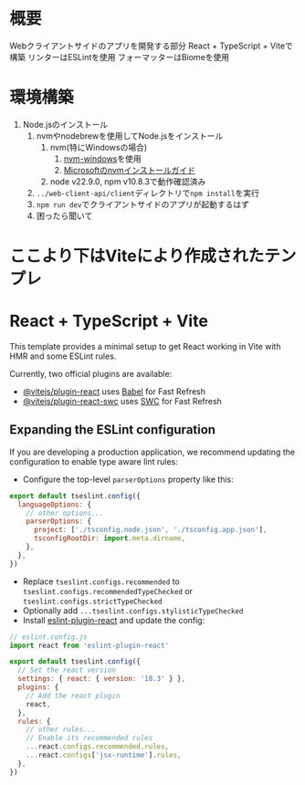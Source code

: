 # 概要
Webクライアントサイドのアプリを開発する部分
React + TypeScript + Viteで構築
リンターはESLintを使用
フォーマッターはBiomeを使用

# 環境構築
1. Node.jsのインストール
   1. nvmやnodebrewを使用してNode.jsをインストール
      1. nvm(特にWindowsの場合)
         1. [nvm-windows](https://github.com/coreybutler/nvm-windows)を使用
         2. [Microsoftのnvmインストールガイド](https://learn.microsoft.com/ja-jp/windows/dev-environment/javascript/nodejs-on-windows)
      2. node v22.9.0, npm v10.8.3で動作確認済み
   2. `../web-client-api/client`ディレクトリで`npm install`を実行
   3. `npm run dev`でクライアントサイドのアプリが起動するはず
   4. 困ったら聞いて





# ここより下はViteにより作成されたテンプレ
# React + TypeScript + Vite

This template provides a minimal setup to get React working in Vite with HMR and some ESLint rules.

Currently, two official plugins are available:

- [@vitejs/plugin-react](https://github.com/vitejs/vite-plugin-react/blob/main/packages/plugin-react/README.md) uses [Babel](https://babeljs.io/) for Fast Refresh
- [@vitejs/plugin-react-swc](https://github.com/vitejs/vite-plugin-react-swc) uses [SWC](https://swc.rs/) for Fast Refresh

## Expanding the ESLint configuration

If you are developing a production application, we recommend updating the configuration to enable type aware lint rules:

- Configure the top-level `parserOptions` property like this:

```js
export default tseslint.config({
  languageOptions: {
    // other options...
    parserOptions: {
      project: ['./tsconfig.node.json', './tsconfig.app.json'],
      tsconfigRootDir: import.meta.dirname,
    },
  },
})
```

- Replace `tseslint.configs.recommended` to `tseslint.configs.recommendedTypeChecked` or `tseslint.configs.strictTypeChecked`
- Optionally add `...tseslint.configs.stylisticTypeChecked`
- Install [eslint-plugin-react](https://github.com/jsx-eslint/eslint-plugin-react) and update the config:

```js
// eslint.config.js
import react from 'eslint-plugin-react'

export default tseslint.config({
  // Set the react version
  settings: { react: { version: '18.3' } },
  plugins: {
    // Add the react plugin
    react,
  },
  rules: {
    // other rules...
    // Enable its recommended rules
    ...react.configs.recommended.rules,
    ...react.configs['jsx-runtime'].rules,
  },
})
```
